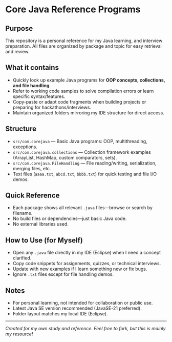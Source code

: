 # Core Java Reference Programs

## Purpose

This repository is a personal reference for my Java learning, and interview preparation. All files are organized by package and topic for easy retrieval and review.

## What it contains

- Quickly look up example Java programs for **OOP concepts, collections, and file handling**.
- Refer to working code samples to solve compilation errors or learn specific syntax/features.
- Copy-paste or adapt code fragments when building projects or preparing for hackathons/interviews.
- Maintain organized folders mirroring my IDE structure for direct access.

## Structure

- `src/com.corejava` — Basic Java programs: OOP, multithreading, exceptions.
- `src/com.corejava.collections` — Collection framework examples (ArrayList, HashMap, custom comparators, sets).
- `src/com.corejava.FileHandling` — File reading/writing, serialization, merging files, etc.
- Text files (`aaaa.txt`, `abcd.txt`, `bbbb.txt`) for quick testing and file I/O demos.

## Quick Reference

- Each package shows all relevant `.java` files—browse or search by filename.
- No build files or dependencies—just basic Java code.
- No external libraries used.

## How to Use (for Myself)

- Open any `.java` file directly in my IDE (Eclipse) when I need a concept clarified.
- Copy code snippets for assignments, quizzes, or technical interviews.
- Update with new examples if I learn something new or fix bugs.
- Ignore `.txt` files except for file handling demos.

## Notes

- For personal learning, not intended for collaboration or public use.
- Latest Java SE version recommended (JavaSE-21 preferred).
- Folder layout matches my local IDE (Eclipse).

---

*Created for my own study and reference. Feel free to fork, but this is mainly my resource!*

